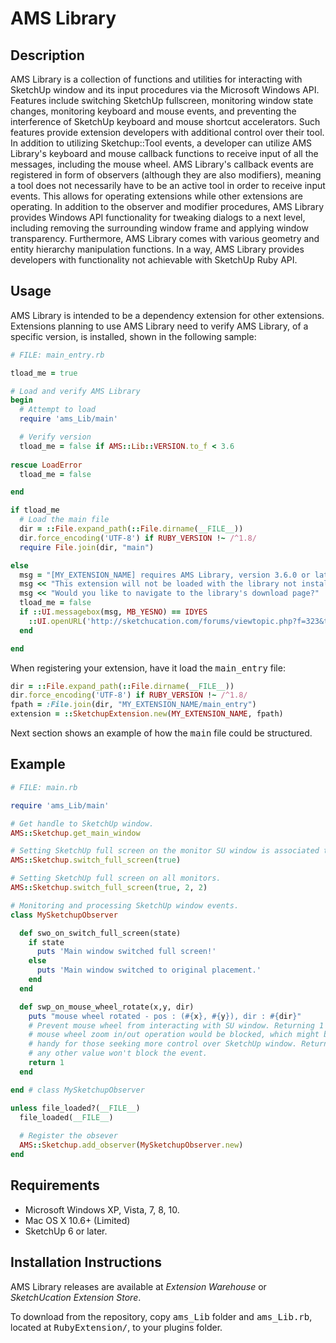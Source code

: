 # AMS Library

## Description

AMS Library is a collection of functions and utilities for interacting with
SketchUp window and its input procedures via the Microsoft Windows API. Features
include switching SketchUp fullscreen, monitoring window state changes,
monitoring keyboard and mouse events, and preventing the interference of
SketchUp keyboard and mouse shortcut accelerators. Such features provide
extension developers with additional control over their tool. In addition to
utilizing Sketchup::Tool events, a developer can utilize AMS Library's keyboard
and mouse callback functions to receive input of all the messages, including the
mouse wheel. AMS Library's callback events are registered in form of observers
(although they are also modifiers), meaning a tool does not necessarily have to
be an active tool in order to receive input events. This allows for operating
extensions while other extensions are operating. In addition to the observer and
modifier procedures, AMS Library provides Windows API functionality for tweaking
dialogs to a next level, including removing the surrounding window frame and
applying window transparency. Furthermore, AMS Library comes with various
geometry and entity hierarchy manipulation functions. In a way, AMS Library
provides developers with functionality not achievable with SketchUp Ruby API.


## Usage

AMS Library is intended to be a dependency extension for other extensions.
Extensions planning to use AMS Library need to verify AMS Library, of a specific
version, is installed, shown in the following sample:
```ruby
# FILE: main_entry.rb

tload_me = true

# Load and verify AMS Library
begin
  # Attempt to load
  require 'ams_Lib/main'

  # Verify version
  tload_me = false if AMS::Lib::VERSION.to_f < 3.6
  
rescue LoadError
  tload_me = false

end

if tload_me
  # Load the main file
  dir = ::File.expand_path(::File.dirname(__FILE__))
  dir.force_encoding('UTF-8') if RUBY_VERSION !~ /^1.8/
  require File.join(dir, "main")

else
  msg = "[MY_EXTENSION_NAME] requires AMS Library, version 3.6.0 or later! "
  msg << "This extension will not be loaded with the library not installed or outdated. "
  msg << "Would you like to navigate to the library's download page?"
  tload_me = false
  if ::UI.messagebox(msg, MB_YESNO) == IDYES
    ::UI.openURL('http://sketchucation.com/forums/viewtopic.php?f=323&t=55067#p499835')
  end

end
```

When registering your extension, have it load the <tt>main_entry</tt> file:
```ruby
dir = ::File.expand_path(::File.dirname(__FILE__))
dir.force_encoding('UTF-8') if RUBY_VERSION !~ /^1.8/
fpath = :File.join(dir, "MY_EXTENSION_NAME/main_entry")
extension = ::SketchupExtension.new(MY_EXTENSION_NAME, fpath)
```

Next section shows an example of how the <tt>main</tt> file could be structured.

## Example
```ruby
# FILE: main.rb

require 'ams_Lib/main'

# Get handle to SketchUp window.
AMS::Sketchup.get_main_window

# Setting SketchUp full screen on the monitor SU window is associated to.
AMS::Sketchup.switch_full_screen(true)

# Setting SketchUp full screen on all monitors.
AMS::Sketchup.switch_full_screen(true, 2, 2)

# Monitoring and processing SketchUp window events.
class MySketchupObserver

  def swo_on_switch_full_screen(state)
    if state
      puts 'Main window switched full screen!'
    else
      puts 'Main window switched to original placement.'
    end
  end

  def swp_on_mouse_wheel_rotate(x,y, dir)
    puts "mouse wheel rotated - pos : (#{x}, #{y}), dir : #{dir}"
    # Prevent mouse wheel from interacting with SU window. Returning 1 means
    # mouse wheel zoom in/out operation would be blocked, which might be
    # handy for those seeking more control over SketchUp window. Returning
    # any other value won't block the event.
    return 1
  end

end # class MySketchupObserver

unless file_loaded?(__FILE__)
  file_loaded(__FILE__)
  
  # Register the obsever
  AMS::Sketchup.add_observer(MySketchupObserver.new)
end
```

## Requirements

* Microsoft Windows XP, Vista, 7, 8, 10.
* Mac OS X 10.6+ (Limited)
* SketchUp 6 or later.


## Installation Instructions

AMS Library releases are available at <i>Extension Warehouse</i> or <i>SketchUcation Extension Store</i>.

To download from the repository, copy <tt>ams_Lib</tt> folder and <tt>ams_Lib.rb</tt>,
located at <tt>RubyExtension/</tt>, to your plugins folder.

